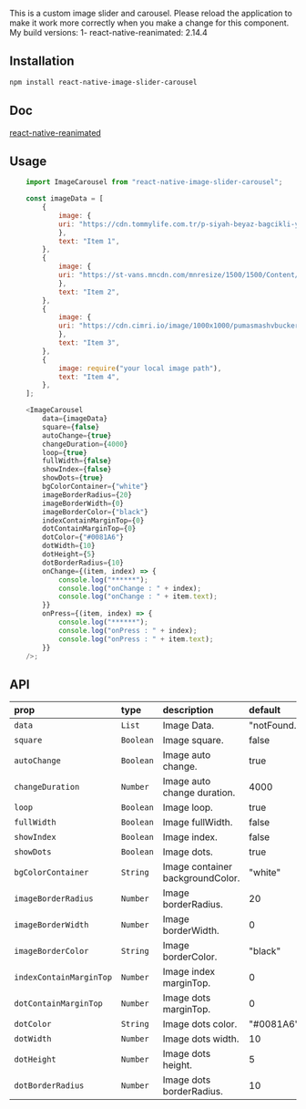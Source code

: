 This is a custom image slider and carousel.
Please reload the application to make it work more correctly when you make a change for this component.
My build versions:
1- react-native-reanimated: 2.14.4  

## Installation

```bash
npm install react-native-image-slider-carousel
```

## Doc

[react-native-reanimated](https://docs.swmansion.com/react-native-reanimated/)

## Usage

```js
    import ImageCarousel from "react-native-image-slider-carousel";

    const imageData = [
        {
            image: {
            uri: "https://cdn.tommylife.com.tr/p-siyah-beyaz-bagcikli-yuksek-taban-suni-deri-erkek-spor-ayakkabi-89111-spor-ayakkabi-tommylife-t11er-89111-173162-32-O.jpg",
            },
            text: "Item 1",
        },
        {
            image: {
            uri: "https://st-vans.mncdn.com/mnresize/1500/1500/Content/media/ProductImg/original/637639363468969344.jpg",
            },
            text: "Item 2",
        },
        {
            image: {
            uri: "https://cdn.cimri.io/image/1000x1000/pumasmashvbuckerkeksporayakkabgri_208856385.jpg",
            },
            text: "Item 3",
        },
        {
            image: require("your local image path"),
            text: "Item 4",
        },
    ];

    <ImageCarousel
        data={imageData}
        square={false}
        autoChange={true}
        changeDuration={4000}
        loop={true}
        fullWidth={false}
        showIndex={false}
        showDots={true}
        bgColorContainer={"white"}
        imageBorderRadius={20}
        imageBorderWidth={0}
        imageBorderColor={"black"}
        indexContainMarginTop={0}
        dotContainMarginTop={0}
        dotColor={"#0081A6"}
        dotWidth={10}
        dotHeight={5}
        dotBorderRadius={10}
        onChange={(item, index) => {
            console.log("******");
            console.log("onChange : " + index);
            console.log("onChange : " + item.text);
        }}
        onPress={(item, index) => {
            console.log("******");
            console.log("onPress : " + index);
            console.log("onPress : " + item.text);
        }}
    />;
```

## API

| prop                    | type      | description                      | default        |
| :---------------------- | :-------- | :------------------------------- | :------------- |
| `data`                  | `List`    | Image Data.                      | "notFound.png" |
| `square`                | `Boolean` | Image square.                    | false          |
| `autoChange`            | `Boolean` | Image auto change.               | true           |
| `changeDuration`        | `Number`  | Image auto change duration.      | 4000           |
| `loop`                  | `Boolean` | Image loop.                      | true           |
| `fullWidth`             | `Boolean` | Image fullWidth.                 | false          |
| `showIndex`             | `Boolean` | Image index.                     | false          |
| `showDots`              | `Boolean` | Image dots.                      | true           |
| `bgColorContainer`      | `String`  | Image container backgroundColor. | "white"        |
| `imageBorderRadius`     | `Number`  | Image borderRadius.              | 20             |
| `imageBorderWidth`      | `Number`  | Image borderWidth.               | 0              |
| `imageBorderColor`      | `String`  | Image borderColor.               | "black"        |
| `indexContainMarginTop` | `Number`  | Image index marginTop.           | 0              |
| `dotContainMarginTop`   | `Number`  | Image dots marginTop.            | 0              |
| `dotColor`              | `String`  | Image dots color.                | "#0081A6"      |
| `dotWidth`              | `Number`  | Image dots width.                | 10             |
| `dotHeight`             | `Number`  | Image dots height.               | 5              |
| `dotBorderRadius`       | `Number`  | Image dots borderRadius.         | 10             |
